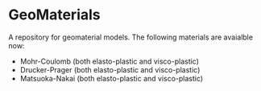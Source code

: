 # GeoMaterials

A repository for geomaterial models. The following materials are avaialble now:
- Mohr-Coulomb (both elasto-plastic and visco-plastic)
- Drucker-Prager (both elasto-plastic and visco-plastic)
- Matsuoka-Nakai (both elasto-plastic and visco-plastic)
